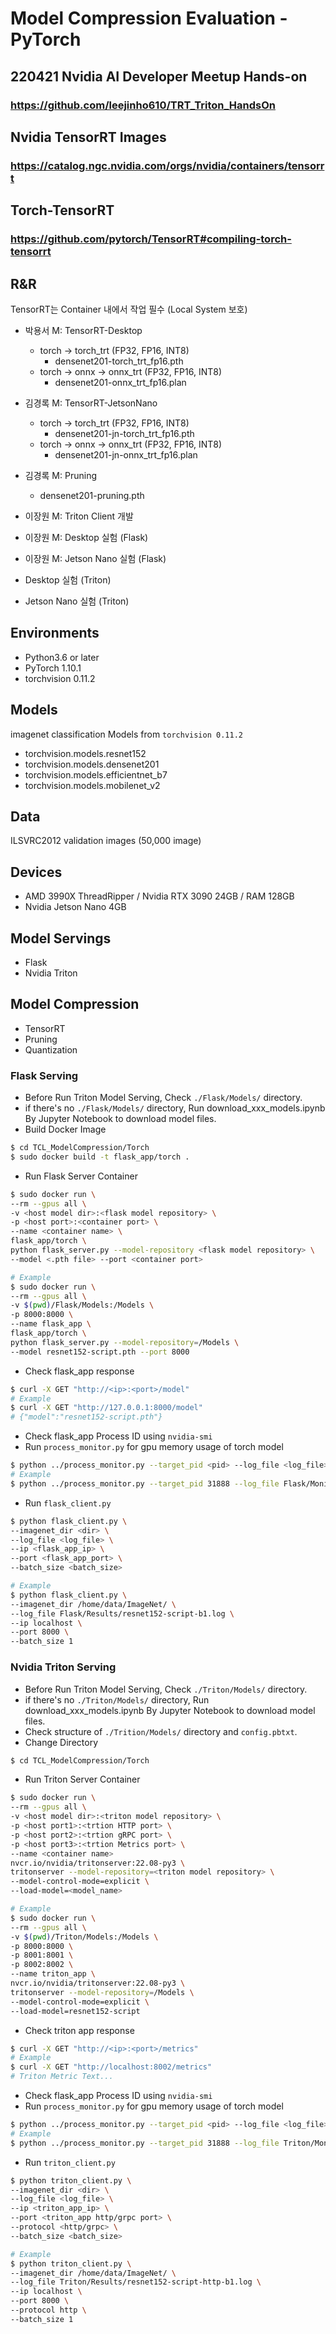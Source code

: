 # Model Compression Evaluation - PyTorch

## 220421 Nvidia AI Developer Meetup Hands-on
### https://github.com/leejinho610/TRT_Triton_HandsOn
## Nvidia TensorRT Images
### https://catalog.ngc.nvidia.com/orgs/nvidia/containers/tensorrt
## Torch-TensorRT
### https://github.com/pytorch/TensorRT#compiling-torch-tensorrt


## R&R

TensorRT는 Container 내에서 작업 필수 (Local System 보호)
 - 박용서 M: TensorRT-Desktop
   - torch -> torch_trt (FP32, FP16, INT8)
     - densenet201-torch_trt_fp16.pth
   - torch -> onnx -> onnx_trt (FP32, FP16, INT8)
     - densenet201-onnx_trt_fp16.plan


- 김경록 M: TensorRT-JetsonNano
  - torch -> torch_trt (FP32, FP16, INT8)
    - densenet201-jn-torch_trt_fp16.pth
  - torch -> onnx -> onnx_trt (FP32, FP16, INT8)
    - densenet201-jn-onnx_trt_fp16.plan


- 김경록 M: Pruning
  - densenet201-pruning.pth


- 이장원 M: Triton Client 개발
- 이장원 M: Desktop 실험 (Flask)
- 이장원 M: Jetson Nano 실험 (Flask)
- Desktop 실험 (Triton)
- Jetson Nano 실험 (Triton)


## Environments
- Python3.6 or later
- PyTorch 1.10.1
- torchvision 0.11.2

## Models
imagenet classification Models from `torchvision 0.11.2` 
- torchvision.models.resnet152
- torchvision.models.densenet201
- torchvision.models.efficientnet_b7
- torchvision.models.mobilenet_v2

## Data
ILSVRC2012 validation images (50,000 image) 

## Devices
- AMD 3990X ThreadRipper / Nvidia RTX 3090 24GB / RAM 128GB
- Nvidia Jetson Nano 4GB

## Model Servings
- Flask
- Nvidia Triton

## Model Compression
- TensorRT
- Pruning
- Quantization

### Flask Serving
- Before Run Triton Model Serving, Check `./Flask/Models/` directory.
- if there's no `./Flask/Models/` directory, Run download_xxx_models.ipynb By Jupyter Notebook to download model files.
- Build Docker Image
```bash
$ cd TCL_ModelCompression/Torch
$ sudo docker build -t flask_app/torch .
```
- Run Flask Server Container
```bash
$ sudo docker run \
--rm --gpus all \
-v <host model dir>:<flask model repository> \
-p <host port>:<container port> \
--name <container name> \
flask_app/torch \
python flask_server.py --model-repository <flask model repository> \
--model <.pth file> --port <container port>

# Example
$ sudo docker run \
--rm --gpus all \
-v $(pwd)/Flask/Models:/Models \
-p 8000:8000 \
--name flask_app \
flask_app/torch \
python flask_server.py --model-repository=/Models \
--model resnet152-script.pth --port 8000
```
- Check flask_app response
```bash
$ curl -X GET "http://<ip>:<port>/model"
# Example
$ curl -X GET "http://127.0.0.1:8000/model"
# {"model":"resnet152-script.pth"}
```
- Check flask_app Process ID using `nvidia-smi`
- Run `process_monitor.py` for gpu memory usage of torch model
```bash
$ python ../process_monitor.py --target_pid <pid> --log_file <log_file>
# Example
$ python ../process_monitor.py --target_pid 31888 --log_file Flask/Monitors/resnet152-script-b1.log
```
- Run `flask_client.py`
```bash
$ python flask_client.py \
--imagenet_dir <dir> \
--log_file <log_file> \
--ip <flask_app_ip> \
--port <flask_app_port> \
--batch_size <batch_size>

# Example
$ python flask_client.py \
--imagenet_dir /home/data/ImageNet/ \
--log_file Flask/Results/resnet152-script-b1.log \
--ip localhost \
--port 8000 \
--batch_size 1
```

### Nvidia Triton Serving
- Before Run Triton Model Serving, Check `./Triton/Models/` directory.
- if there's no `./Triton/Models/` directory, Run download_xxx_models.ipynb By Jupyter Notebook to download model files.
- Check structure of `./Trition/Models/` directory and `config.pbtxt`.
- Change Directory
```bash
$ cd TCL_ModelCompression/Torch
```
- Run Triton Server Container
```bash
$ sudo docker run \
--rm --gpus all \
-v <host model dir>:<triton model repository> \
-p <host port1>:<trtion HTTP port> \
-p <host port2>:<trtion gRPC port> \
-p <host port3>:<trtion Metrics port> \
--name <container name>
nvcr.io/nvidia/tritonserver:22.08-py3 \
tritonserver --model-repository=<triton model repository> \
--model-control-mode=explicit \
--load-model=<model_name>

# Example
$ sudo docker run \
--rm --gpus all \
-v $(pwd)/Triton/Models:/Models \
-p 8000:8000 \
-p 8001:8001 \
-p 8002:8002 \
--name triton_app \
nvcr.io/nvidia/tritonserver:22.08-py3 \
tritonserver --model-repository=/Models \
--model-control-mode=explicit \
--load-model=resnet152-script
```
- Check triton app response
```bash
$ curl -X GET "http://<ip>:<port>/metrics"
# Example
$ curl -X GET "http://localhost:8002/metrics"
# Triton Metric Text...
```
- Check flask_app Process ID using `nvidia-smi`
- Run `process_monitor.py` for gpu memory usage of torch model
```bash
$ python ../process_monitor.py --target_pid <pid> --log_file <log_file>
# Example
$ python ../process_monitor.py --target_pid 31888 --log_file Triton/Monitors/resnet152-script-http-b1.log
```
- Run `triton_client.py`
```bash
$ python triton_client.py \
--imagenet_dir <dir> \
--log_file <log_file> \
--ip <triton_app_ip> \
--port <triton_app http/grpc port> \
--protocol <http/grpc> \
--batch_size <batch_size>

# Example
$ python triton_client.py \
--imagenet_dir /home/data/ImageNet/ \
--log_file Triton/Results/resnet152-script-http-b1.log \
--ip localhost \
--port 8000 \
--protocol http \
--batch_size 1
```
